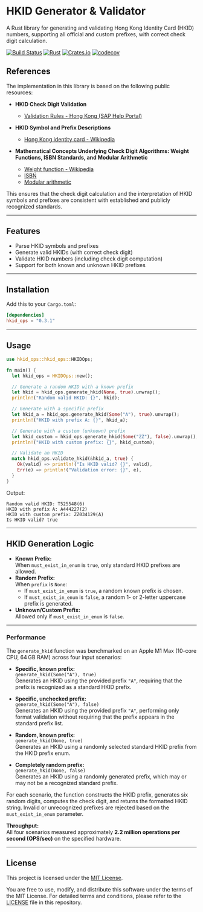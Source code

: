 # HKID Generator & Validator

A Rust library for generating and validating Hong Kong Identity Card (HKID) numbers, supporting all official and custom prefixes, with correct check digit calculation.

[![Build Status](https://img.shields.io/github/actions/workflow/status/iam-samleung/hkid_ops/master.yml?branch=master)](https://github.com/iam-samleung/hkid_ops)
[![Rust](https://img.shields.io/badge/Rust-1.70%2B-blue.svg)](https://www.rust-lang.org/)
[![Crates.io](https://img.shields.io/crates/v/hkid_ops.svg)](https://crates.io/crates/hkid_ops)
[![codecov](https://img.shields.io/codecov/c/github/iam-samleung/hkid_ops/master?style=flat-square&logo=codecov)](https://codecov.io/gh/iam-samleung/hkid_ops)

## References

The implementation in this library is based on the following public resources:
 
- **HKID Check Digit Validation**
  - [Validation Rules - Hong Kong (SAP Help Portal)](https://help.sap.com/docs/successfactors-employee-central/countryregion-specifics/validation-rules-hong-kong)

- **HKID Symbol and Prefix Descriptions**
  - [Hong Kong identity card - Wikipedia](https://en.wikipedia.org/wiki/Hong_Kong_identity_card)

- **Mathematical Concepts Underlying Check Digit Algorithms: Weight Functions, ISBN Standards, and Modular Arithmetic**
  - [Weight function - Wikipedia](https://en.wikipedia.org/wiki/Weight_function)
  - [ISBN](https://en.wikipedia.org/wiki/ISBN)
  - [Modular arithmetic](https://en.wikipedia.org/wiki/Modular_arithmetic)

This ensures that the check digit calculation and the interpretation of HKID symbols and prefixes are consistent with established and publicly recognized standards.

---

## Features

- Parse HKID symbols and prefixes
- Generate valid HKIDs (with correct check digit)
- Validate HKID numbers (including check digit computation)
- Support for both known and unknown HKID prefixes

---

## Installation

Add this to your `Cargo.toml`:

```toml
[dependencies]
hkid_ops = "0.3.1"
```

---

## Usage

```rust
use hkid_ops::hkid_ops::HKIDOps;

fn main() {
  let hkid_ops = HKIDOps::new();

  // Generate a random HKID with a known prefix
  let hkid = hkid_ops.generate_hkid(None, true).unwrap();
  println!("Random valid HKID: {}", hkid);

  // Generate with a specific prefix
  let hkid_a = hkid_ops.generate_hkid(Some("A"), true).unwrap();
  println!("HKID with prefix A: {}", hkid_a);

  // Generate with a custom (unknown) prefix
  let hkid_custom = hkid_ops.generate_hkid(Some("ZZ"), false).unwrap();
  println!("HKID with custom prefix: {}", hkid_custom);

  // Validate an HKID
  match hkid_ops.validate_hkid(&hkid_a, true) {
    Ok(valid) => println!("Is HKID valid? {}", valid),
    Err(e) => println!("Validation error: {}", e),
  }
}
```

Output:
```
Random valid HKID: T525548(6)
HKID with prefix A: A444227(2)
HKID with custom prefix: ZZ034129(A)
Is HKID valid? true
```

---

## HKID Generation Logic

- **Known Prefix:**  
  When `must_exist_in_enum` is `true`, only standard HKID prefixes are allowed.
- **Random Prefix:**  
  When `prefix` is `None`:
    - If `must_exist_in_enum` is `true`, a random known prefix is chosen.
    - If `must_exist_in_enum` is `false`, a random 1- or 2-letter uppercase prefix is generated.
- **Unknown/Custom Prefix:**  
  Allowed only if `must_exist_in_enum` is `false`.

---
### Performance

The `generate_hkid` function was benchmarked on an Apple M1 Max (10-core CPU, 64 GB RAM) across four input scenarios:

- **Specific, known prefix:**  
  `generate_hkid(Some("A"), true)`  
  Generates an HKID using the provided prefix `"A"`, requiring that the prefix is recognized as a standard HKID prefix.

- **Specific, unchecked prefix:**  
  `generate_hkid(Some("A"), false)`  
  Generates an HKID using the provided prefix `"A"`, performing only format validation without requiring that the prefix appears in the standard prefix list.

- **Random, known prefix:**  
  `generate_hkid(None, true)`  
  Generates an HKID using a randomly selected standard HKID prefix from the HKID prefix enum.

- **Completely random prefix:**  
  `generate_hkid(None, false)`  
  Generates an HKID using a randomly generated prefix, which may or may not be a recognized standard prefix.

For each scenario, the function constructs the HKID prefix, generates six random digits, computes the check digit, and returns the formatted HKID string. Invalid or unrecognized prefixes are rejected based on the `must_exist_in_enum` parameter.

**Throughput:**  
All four scenarios measured approximately **2.2 million operations per second (OPS/sec)** on the specified hardware.

---
## License

This project is licensed under the [MIT License](./LICENSE).

You are free to use, modify, and distribute this software under the terms of the MIT License.
For detailed terms and conditions, please refer to the [LICENSE](./LICENSE) file in this repository.